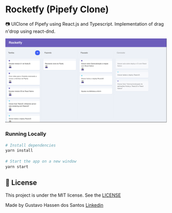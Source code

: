 # Rocketfy (Pipefy Clone)
:camera: UIClone of Pipefy using React.js and Typescript. Implementation of drag n'drop using react-dnd.

![Screenshot 1](RocketfyScreen.png)

### Running Locally
```sh
# Install dependencies
yarn install

# Start the app on a new window
yarn start
```

## :memo: License

This project is under the MIT license. See the [LICENSE](https://github.com/gustavohassen/gobarber-api/blob/master/LICENCE)

Made by Gustavo Hassen dos Santos [Linkedin](https://www.linkedin.com/in/gustavo-hassen-dos-santos/)
